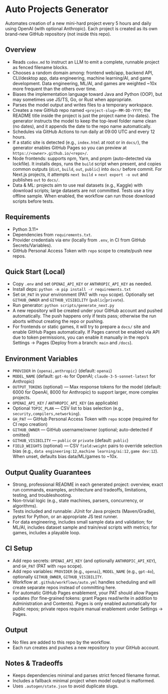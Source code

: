 # Auto Projects Generator

Automates creation of a new mini-hard project every 5 hours and daily using OpenAI (with optional Anthropic). Each project is created as its own brand-new GitHub repository (not inside this repo).

## Overview
- Reads `codex.md` to instruct an LLM to emit a complete, runnable project as fenced filename blocks.
- Chooses a random domain among: frontend web/app, backend API, CLI/desktop app, data engineering, machine learning/AI, and game development. Data engineering, ML/AI, and games are weighted ~10x more frequent than the others over time.
- Biases the implementation language toward Java and Python (OOP), but may sometimes use JS/TS, Go, or Rust when appropriate.
- Parses the model output and writes files to a temporary workspace.
- Creates a new GitHub repo named `<project-slug>-MM-DD-YYYY`; the README title inside the project is just the project name (no dates). The generator instructs the model to keep the top-level folder name clean (no dates), and it appends the date to the repo name automatically.
- Schedules via GitHub Actions to run daily at 09:00 UTC and every 12 hours.
- If a static site is detected (e.g., `index.html` at root or in `docs/`), the generator enables GitHub Pages so you can preview at `https://<owner>.github.io/<repo>/`.
- Node frontends: supports npm, Yarn, and pnpm (auto-detected via lockfile). It installs deps, runs the `build` script when present, and copies common outputs (`dist`, `build`, `out`, `public`) into `docs/` before commit. For Next.js projects, it attempts `next build` + `next export -o out` and publishes `out` to `docs/`.
 - Data & ML: projects aim to use real datasets (e.g., Kaggle) with download scripts; large datasets are not committed. Tests use a tiny offline sample. When enabled, the workflow can run those download scripts before tests.

## Requirements
- Python 3.11+
- Dependencies from `requirements.txt`.
- Provider credentials via env (locally from `.env`, in CI from GitHub Secrets/Variables).
- GitHub Personal Access Token with `repo` scope to create/push new repos.

## Quick Start (Local)
- Copy `.env` and set `OPENAI_API_KEY` or `ANTHROPIC_API_KEY` as needed.
- Install deps: `python -m pip install -r requirements.txt`
- Set `GH_PAT` in your environment (PAT with `repo` scope). Optionally set `GITHUB_OWNER` and `GITHUB_VISIBILITY` (`public`|`private`).
- Run generator: `python scripts/generate_next.py`
- A new repository will be created under your GitHub account and pushed automatically.
  The push happens only if tests pass; otherwise the run aborts without creating the repo or pushing.
 - For frontends or static games, it will try to prepare a `docs/` site and enable GitHub Pages automatically. If Pages cannot be enabled via API due to token permissions, you can enable it manually in the repo’s Settings → Pages (Deploy from a branch: `main` and `/docs`).

## Environment Variables
- `PROVIDER` in `{openai,anthropic}` (default: `openai`)
- `MODEL_NAME` (default: `gpt-4o` for OpenAI; `claude-3-5-sonnet-latest` for Anthropic)
- `OUTPUT_TOKENS` (optional) — Max response tokens for the model (default: 6000 for OpenAI, 8000 for Anthropic) to support larger, more complex projects.
- `OPENAI_API_KEY` / `ANTHROPIC_API_KEY` (as applicable)
- Optional `TOPIC_PLAN` — CSV list to bias selection (e.g., `security,compilers,networking`).
- `GH_PAT` — GitHub Personal Access Token with `repo` scope (required for CI repo creation)
- `GITHUB_OWNER` — GitHub username/owner (optional; auto-detected if omitted)
- `GITHUB_VISIBILITY` — `public` or `private` (default: `public`)
 - `FIELD_WEIGHTS` (optional) — CSV `field:weight` pairs to override selection bias (e.g., `data engineering:12,machine learning/ai:12,game dev:12`). When unset, defaults bias data/ML/games to ~10x.

## Output Quality Guarantees
- Strong, professional README in each generated project: overview, exact run commands, examples, architecture and tradeoffs, limitations, testing, and troubleshooting.
- Non-trivial logic (e.g., state machines, parsers, concurrency, or algorithms).
- Tests included and runnable: JUnit for Java projects (Maven/Gradle), pytest for Python, or an appropriate JS test runner.
- For data engineering, includes small sample data and validation; for ML/AI, includes dataset sample and train/eval scripts with metrics; for games, includes a playable loop.

## CI Setup
- Add repo secrets: `OPENAI_API_KEY` (and optionally `ANTHROPIC_API_KEY`), and `GH_PAT` (PAT with `repo` scope).
- Add repo variables: `PROVIDER` (e.g., `openai`), `MODEL_NAME` (e.g., `gpt-4o`), optionally `GITHUB_OWNER`, `GITHUB_VISIBILITY`.
- Workflow at `.github/workflows/auto.yml` handles scheduling and will create separate repos instead of committing here.
 - For automatic GitHub Pages enablement, your PAT should allow Pages updates (for fine‑grained tokens: grant Pages read/write in addition to Administration and Contents). Pages is only enabled automatically for public repos; private repos require manual enablement under Settings → Pages.

## Output
- No files are added to this repo by the workflow.
- Each run creates and pushes a new repository to your GitHub account.

## Notes & Tradeoffs
- Keeps dependencies minimal and parses strict fenced filename format.
- Includes a fallback minimal project when model output is malformed.
- Uses `.autogen/state.json` to avoid duplicate slugs.

